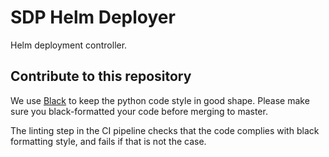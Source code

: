 # SDP Helm Deployer

Helm deployment controller.

## Contribute to this repository

We use [Black](https://github.com/psf/black) to keep the python code style in good shape. 
Please make sure you black-formatted your code before merging to master.

The linting step in the CI pipeline checks that the code complies with black formatting style,
and fails if that is not the case.
